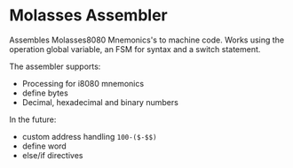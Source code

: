 # Molasses Assembler

Assembles Molasses8080 Mnemonics's to machine code. Works using the operation global variable, an FSM for syntax and a switch statement.

The assembler supports:

* Processing for i8080 mnemonics
* define bytes
* Decimal, hexadecimal and binary numbers

In the future:

* custom address handling `100-($-$$)`
* define word
* else/if directives
